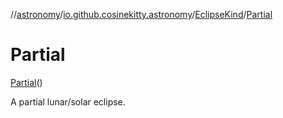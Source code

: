 //[astronomy](../../../../index.md)/[io.github.cosinekitty.astronomy](../../index.md)/[EclipseKind](../index.md)/[Partial](index.md)

# Partial

[Partial](index.md)()

A partial lunar/solar eclipse.

